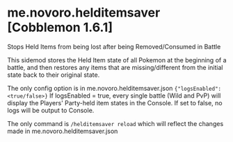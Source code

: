 # me.novoro.helditemsaver [Cobblemon 1.6.1]
Stops Held Items from being lost after being Removed/Consumed in Battle

This sidemod stores the Held Item state of all Pokemon at the beginning of a battle, and then restores any items that are missing/different from the initial state back to their original state.

The only config option is in
me.novoro.helditemsaver.json
```{"logsEnabled":<true/false>}```
If logsEnabled = true, every single battle (Wild and PvP) will display the Players' Party-held item states in the Console.
If set to false, no logs will be output to Console.

The only command is
```/helditemsaver reload```
which will reflect the changes made in me.novoro.helditemsaver.json
